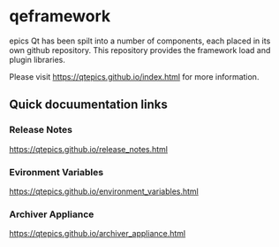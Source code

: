 # qeframework
epics Qt has been spilt into a number of components, each placed in its own 
github repository. This repository provides the framework load and plugin 
libraries.

Please visit https://qtepics.github.io/index.html for more information.

## Quick docuumentation links

### Release Notes
https://qtepics.github.io/release_notes.html

### Evironment Variables
https://qtepics.github.io/environment_variables.html

### Archiver Appliance
https://qtepics.github.io/archiver_appliance.html

